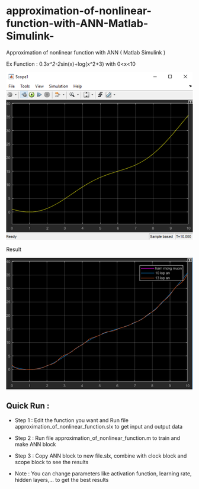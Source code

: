 # approximation-of-nonlinear-function-with-ANN-Matlab-Simulink-
Approximation of nonlinear function with ANN ( Matlab Simulink )

Ex Function : 0.3*x^2-2*sin(x)+log(x^2+3) with 0<x<10

![](Approximation_Function_ANN.png)

Result

![](compare.png)

## Quick Run :
* Step 1 : Edit the function you want and Run file approximation_of_nonlinear_function.slx to get input and output data 
* Step 2 : Run file approximation_of_nonlinear_function.m to train and make ANN block
* Step 3 : Copy ANN block to new file.slx, combine with clock block and scope block to see the results

* Note : You can change parameters like activation function, learning rate, hidden layers,... to get the best results

